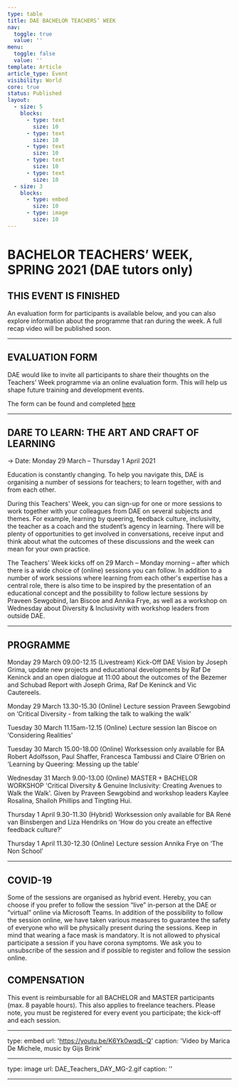 ```yaml
---
type: table
title: DAE BACHELOR TEACHERS’ WEEK
nav:
  toggle: true
  value: ''
menu:
  toggle: false
  value: ''
template: Article
article_type: Event
visibility: World
core: true
status: Published
layout:
  - size: 5
    blocks:
      - type: text
        size: 10
      - type: text
        size: 10
      - type: text
        size: 10
      - type: text
        size: 10
      - type: text
        size: 10
  - size: 3
    blocks:
      - type: embed
        size: 10
      - type: image
        size: 10
---
```


# BACHELOR TEACHERS’ WEEK, SPRING 2021 (DAE tutors only)

## THIS EVENT IS FINISHED

An evaluation form for participants is available below, and you can also explore information about the programme that ran during the week. A full recap video will be published soon.

---

## EVALUATION FORM

DAE would like to invite all participants to share their thoughts on the Teachers' Week programme via an online evaluation form. This will help us shape future training and development events. 

The form can be found and completed [here](https://forms.office.com/Pages/ResponsePage.aspx?id=JP0cLFxinkix_I90WDDqZyWpNj8jKSBCgGAjjNANzThURUNLRFJOMzAxTEgwSTU4UjRFRUlHRTg5RS4u)

---

## DARE TO LEARN: THE ART AND CRAFT OF LEARNING

→ Date: Monday 29 March – Thursday 1 April 2021 

Education is constantly changing. To help you navigate this, DAE is organising a number of sessions for teachers; to learn together, with and from each other.

During this Teachers' Week, you can sign-up for one or more sessions to work together with your colleagues from DAE on several subjects and themes. For example, learning by queering, feedback culture, inclusivity, the teacher as a coach and the student’s agency in learning. There will be plenty of opportunities to get involved in conversations, receive input and think about what the outcomes of these discussions and the week can mean for your own practice.

The Teachers' Week kicks off on 29 March – Monday morning – after which there is a wide choice of (online) sessions you can follow. In addition to a number of work sessions where learning from each other's expertise has a central role, there is also time to be inspired by the presentation of an educational concept and the possibility to follow lecture sessions by Praveen Sewgobind, Ian Biscoe and Annika Frye, as well as a workshop on Wednesday about Diversity & Inclusivity with workshop leaders from outside DAE.

---

## PROGRAMME

Monday 29 March 09.00-12.15 
(Livestream) Kick-Off 
DAE Vision by Joseph Grima, update new projects and educational developments by Raf De Keninck and an open dialogue at 11:00 about the outcomes of the Bezemer and Schubad Report with Joseph Grima, Raf De Keninck and Vic Cautereels. 

Monday 29 March 13.30-15.30 
(Online) Lecture session
Praveen Sewgobind on ‘Critical Diversity - from talking the talk to walking the walk’

Tuesday 30 March 11.15am-12.15 
(Online) Lecture session 
Ian Biscoe on ‘Considering Realities’ 

Tuesday 30 March 15.00-18.00 
(Online) Worksession only available for BA
Robert Adolfsson, Paul Shaffer, Francesca Tambussi and Claire O’Brien on ‘Learning by Queering: Messing up the table’ 

Wednesday 31 March 9.00-13.00
(Online) MASTER + BACHELOR WORKSHOP 
'Critical Diversity & Genuine Inclusivity: Creating Avenues to Walk the Walk'. Given by Praveen Sewgobind and workshop leaders Kaylee Rosalina, Shailoh Phillips and Tingting Hui. 

Thursday 1 April 9.30-11.30 
(Hybrid) Worksession only available for BA
René van Binsbergen and Liza Hendriks on ‘How do you create an effective feedback culture?’ 

Thursday 1 April 11.30-12.30
(Online) Lecture session 
Annika Frye on ‘The Non School’

---

## COVID-19

Some of the sessions are organised as hybrid event. Hereby, you can choose if you prefer to follow the session “live” in-person at the DAE or “virtual” online via Microsoft Teams. In addition of the possibility to follow the session online, we have taken various measures to guarantee the safety of everyone who will be physically present during the sessions. Keep in mind that wearing a face mask is mandatory. It is not allowed to physical participate a session if you have corona symptoms. We ask you to unsubscribe of the session and if possible to register and follow the session online.

## COMPENSATION

This event is reimbursable for all BACHELOR and MASTER participants (max. 8 payable hours). This also applies to freelance teachers. Please note, you must be registered for every event you participate; the kick-off and each session.

---

type: embed
url: 'https://youtu.be/K6Yk0wqdL-Q'
caption: 'Video by Marica De Michele, music by Gijs Brink'

---

type: image
url: DAE_Teachers_DAY_MG-2.gif
caption: ''

---
